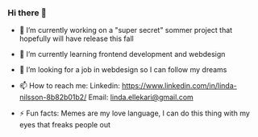 ### Hi there 👋

- 🔭 I’m currently working on a "super secret" sommer project that hopefully will have release this fall
- 🌱 I’m currently learning frontend development and webdesign
- 👯 I’m looking for a job in webdesign so I can follow my dreams

- 📫 How to reach me: Linkedin: https://www.linkedin.com/in/linda-nilsson-8b82b01b2/ Email: linda.ellekari@gmail.com
- ⚡ Fun facts: Memes are my love language, I can do this thing with my eyes that freaks people out
